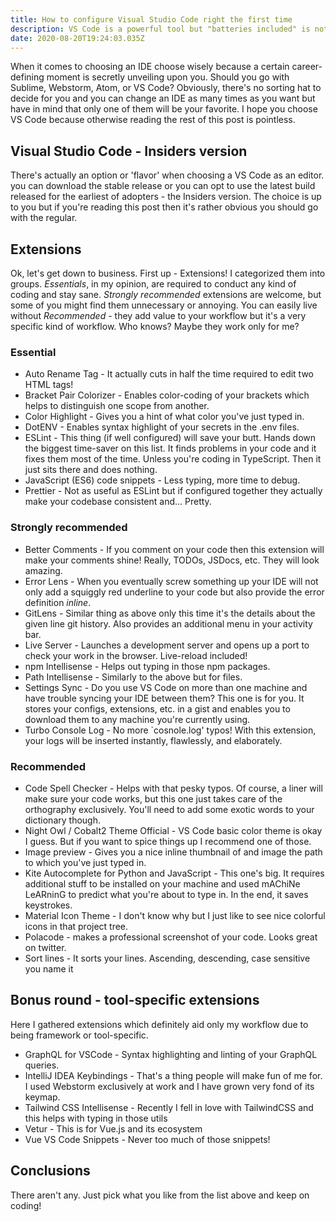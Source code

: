 ```yaml
---
title: How to configure Visual Studio Code right the first time
description: VS Code is a powerful tool but "batteries included" is not the expression this IDE is known for. Here's how to proceed to have the best developer experience.
date: 2020-08-20T19:24:03.035Z
---
```

When it comes to choosing an IDE choose wisely because a certain career-defining moment is secretly unveiling upon you. Should you go with Sublime, Webstorm, Atom, or VS Code? Obviously, there's no sorting hat to decide for you and you can change an IDE as many times as you want but have in mind that only one of them will be your favorite. I hope you choose VS Code because otherwise reading the rest of this post is pointless.
## Visual Studio Code - Insiders version
There's actually an option or 'flavor' when choosing a VS Code as an editor. you can download the stable release or you can opt to use the latest build released for the earliest of adopters - the Insiders version. The choice is up to you but if you're reading this post then it's rather obvious you should go with the regular.
## Extensions
Ok, let's get down to business. First up - Extensions! I categorized them into groups. *Essentials*, in my opinion, are required to conduct any kind of coding and stay sane. *Strongly recommended* extensions are welcome, but some of you might find them unnecessary or annoying. You can easily live without *Recommended* - they add value to your workflow but it's a very specific kind of workflow. Who knows? Maybe they work only for me?

### Essential
- Auto Rename Tag - It actually cuts in half the time required to edit two HTML tags!
- Bracket Pair Colorizer - Enables color-coding of your brackets which helps to distinguish one scope from another.
- Color Highlight - Gives you a hint of what color you've just typed in.
- DotENV - Enables syntax highlight of your secrets in the .env files.
- ESLint - This thing (if well configured) will save your butt. Hands down the biggest time-saver on this list. It finds problems in your code and it fixes them most of the time. Unless you're coding in TypeScript. Then it just sits there and does nothing.
- JavaScript (ES6) code snippets - Less typing, more time to debug.
- Prettier - Not as useful as ESLint but if configured together they actually make your codebase consistent and... Pretty.
### Strongly recommended
- Better Comments - If you comment on your code then this extension will make your comments shine! Really, TODOs, JSDocs, etc. They will look amazing.
- Error Lens - When you eventually screw something up your IDE will not only add a squiggly red underline to your code but also provide the error definition *inline*.
- GitLens - Similar thing as above only this time it's the details about the given line git history. Also provides an additional menu in your activity bar.
- Live Server - Launches a development server and opens up a port to check your work in the browser. Live-reload included!
- npm Intellisense - Helps out typing in those npm packages.
- Path Intellisense - Similarly to the above but for files.
- Settings Sync - Do you use VS Code on more than one machine and have trouble syncing your IDE between them? This one is for you. It stores your configs, extensions, etc. in a gist and enables you to download them to any machine you're currently using.
- Turbo Console Log - No more `cosnole.log' typos! With this extension, your logs will be inserted instantly, flawlessly, and elaborately.
### Recommended
- Code Spell Checker - Helps with that pesky typos. Of course, a liner will make sure your code works, but this one just takes care of the orthography exclusively. You'll need to add some exotic words to your dictionary though.
- Night Owl / Cobalt2 Theme Official - VS Code basic color theme is okay I guess. But if you want to spice things up I recommend one of those.
- Image preview - Gives you a nice inline thumbnail of and image the path to which you've just typed in.
- Kite Autocomplete for Python and JavaScript - This one's big. It requires additional stuff to be installed on your machine and used mAChiNe LeARninG to predict what you're about to type in. In the end, it saves keystrokes.
- Material Icon Theme - I don't know why but I just like to see nice colorful icons in that project tree.
- Polacode - makes a professional screenshot of your code. Looks great on twitter.
- Sort lines - It sorts your lines. Ascending, descending, case sensitive you name it
## Bonus round - tool-specific extensions
Here I gathered extensions which definitely aid only my workflow due to being framework or tool-specific.
- GraphQL for VSCode -  Syntax highlighting and linting of your GraphQL queries.
- IntelliJ IDEA Keybindings - That's a thing people will make fun of me for. I used Webstorm exclusively at work and I have grown very fond of its keymap.
- Tailwind CSS Intellisense - Recently I fell in love with TailwindCSS and this helps with typing in those utils
- Vetur - This is for Vue.js and its ecosystem
- Vue VS Code Snippets - Never too much of those snippets!

## Conclusions

There aren't any. Just pick what you like from the list above and keep on coding!
